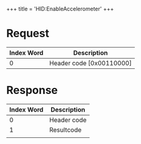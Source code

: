 +++
title = 'HID:EnableAccelerometer'
+++

# Request

| Index Word | Description                |
|------------|----------------------------|
| 0          | Header code \[0x00110000\] |

# Response

| Index Word | Description |
|------------|-------------|
| 0          | Header code |
| 1          | Resultcode  |
|            |             |